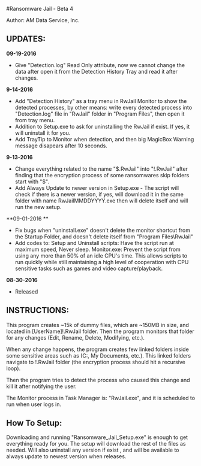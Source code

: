 #Ransomware Jail - Beta 4

Author: AM Data Service, Inc.

UPDATES:
--------
**09-19-2016**
- Give "Detection.log" Read Only attribute, now we cannot change the data after open it from the Detection History Tray and read it after changes.

**9-14-2016**
- Add "Detection History" as a tray menu in RwJail Monitor to show the detected processes, by other means: write every detected process into "Detection.log" file in "RwJail" folder in "Program Files", then open it from tray menu.
- Addition to Setup.exe to ask for uninstalling the RwJail if exist. If yes, it will uninstall it for you.
- Add TrayTip to Monitor when detection, and then big MagicBox Warning message disapears after 10 seconds. 

**9-13-2016**
- Change everything related to the name "$.RwJail" into "!.RwJail" after finding that the encryption process of some ransomwares skip folders start with "$".
- Add Always Update to newer version in Setup.exe -
  The script will check if there is a newer version, if yes, will download it in the same folder with name RwJailMMDDYYYY.exe then will delete itself and will run the new setup.

**09-01-2016  **
- Fix bugs when "uninstall.exe" doesn't delete the monitor shortcut from the Startup Folder, and doesn't delete itself from "Program Files\RwJail\"
- Add codes to: Setup and Uninstall scripts: Have the script run at maximum speed, Never sleep.
                Monitor.exe: Prevent the script from using any more than 50% of an idle CPU's time. This allows scripts to run quickly while still maintaining a high level of cooperation with CPU sensitive tasks such as games and video capture/playback.

**08-30-2016**
- Released

INSTRUCTIONS:
-------------
This program creates ~15k of dummy files, which are ~150MB in size, and located in [UserName]\!.RwJail folder.
Then the program monitors that folder for any changes (Edit, Rename, Delete, Modifying, etc.).

When any change happens, the program creates few linked folders inside some sensitive areas such as (C:\, My Documents, etc.). This linked folders navigate to !.RwJail folder (the encryption process should hit a recursive loop).

Then the program tries to detect the process who caused this change and kill it after notifying the user.

The Monitor process in Task Manager is: "RwJail.exe", and it is scheduled to run when user logs in.

How To Setup:
-------------
Downloading and running "Ransomware_Jail_Setup.exe" is enough to get everything ready for you.
The setup will download the rest of the files as needed. Will also uninstall any version if exist , and will be available to always update to newest version when releases.
